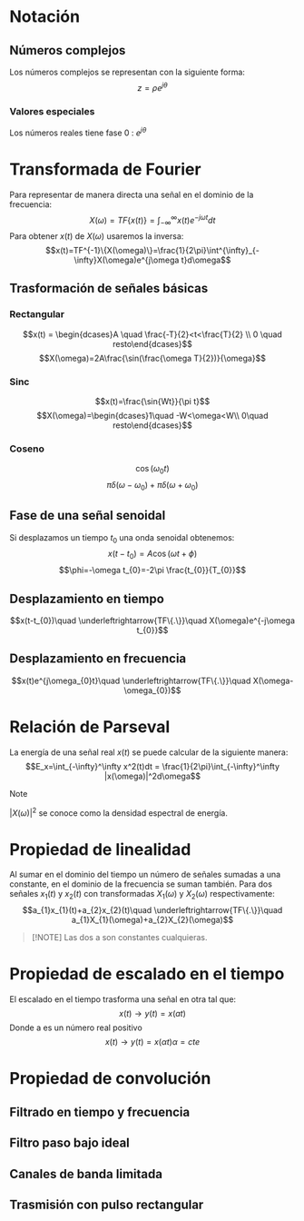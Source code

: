 # Notación
## Números complejos
Los números complejos se representan con la siguiente forma:
$$z = \rho e^{j\theta}$$
### Valores especiales
Los números reales tiene fase 0 : $e^{j\theta}$
# Transformada de Fourier
Para representar de manera directa una señal en el dominio de la frecuencia:
$$X(\omega)=TF\{x(t)\}=\int^{\infty}_{-\infty}x(t)e^{-j\omega t}dt$$
Para obtener $x(t)$ de $X(\omega)$ usaremos la inversa:
$$x(t)=TF^{-1}\{X(\omega)\}=\frac{1}{2\pi}\int^{\infty}_{-\infty}X(\omega)e^{j\omega t}d\omega$$
## Trasformación de señales básicas
### Rectangular
$$x(t) = \begin{dcases}A \quad \frac{-T}{2}<t<\frac{T}{2} \\ 0 \quad resto\end{dcases}$$
$$X(\omega)=2A\frac{\sin(\frac{\omega T}{2})}{\omega}$$
### Sinc
$$x(t)=\frac{\sin{Wt}}{\pi t}$$
$$X(\omega)=\begin{dcases}1\quad -W<\omega<W\\ 0\quad resto\end{dcases}$$
### Coseno
$$\cos(\omega_{0}t)$$
$$\pi\delta(\omega-\omega_0)+\pi\delta(\omega+\omega_0)$$
## Fase de una señal senoidal
Si desplazamos un tiempo $t_{0}$ una onda senoidal obtenemos:
$$x(t-t_{0})=A\cos(\omega t +\phi)$$
$$\phi=-\omega t_{0}=-2\pi \frac{t_{0}}{T_{0}}$$
## Desplazamiento en tiempo
$$x(t-t_{0})\quad \underleftrightarrow{TF\{.\}}\quad X(\omega)e^{-j\omega t_{0}}$$
## Desplazamiento en frecuencia
$$x(t)e^{j\omega_{0}t}\quad \underleftrightarrow{TF\{.\}}\quad X(\omega-\omega_{0})$$
# Relación de Parseval
La energía de una señal real $x(t)$ se puede calcular de la siguiente manera:
$$E_x=\int_{-\infty}^\infty x^2(t)dt =  \frac{1}{2\pi}\int_{-\infty}^\infty |x(\omega)|^2d\omega$$
>[!NOTE] 
>$|X(\omega)|^{2}$ se conoce como la densidad espectral de energía.
# Propiedad de linealidad
Al sumar en el dominio del tiempo un número de señales sumadas a una constante, en el dominio de la frecuencia se suman también.
Para dos señales $x_{1}(t)$ y $x_{2}(t)$ con transformadas $X_{1}(\omega)$ y $X_{2}(\omega)$ respectivamente:
$$a_{1}x_{1}(t)+a_{2}x_{2}(t)\quad \underleftrightarrow{TF\{.\}}\quad a_{1}X_{1}(\omega)+a_{2}X_{2}(\omega)$$
>[!NOTE] Las dos a son constantes cualquieras.
# Propiedad de escalado en el tiempo
El escalado en el tiempo trasforma una señal en otra tal que:
$$x(t)\rightarrow y(t)=x(at)$$
Donde a es un número real positivo
$$x(t)\rightarrow y(t)= x(\alpha t)\alpha = cte$$
# Propiedad de convolución
## Filtrado en tiempo y frecuencia
## Filtro paso bajo ideal
## Canales de banda limitada
## Trasmisión con pulso rectangular